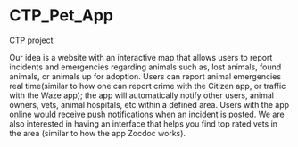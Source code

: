 # CTP_Pet_App
CTP project

Our idea is a website with an interactive map that allows users to report incidents and emergencies regarding animals such as, lost animals, found animals, or animals up for adoption. Users can report animal emergencies real time(similar to how one can report crime with the Citizen app, or traffic with the Waze app); the app will automatically notify other users, animal owners, vets, animal hospitals, etc within a defined area. Users with the app online would receive push notifications when an incident is posted. We are also interested in having an interface that helps you find top rated vets in the area (similar to how the app Zocdoc works).
